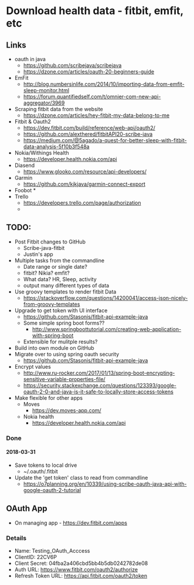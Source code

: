 # Download health data - fitbit, emfit, etc


## Links
* oauth in java
	* https://github.com/scribejava/scribejava
	* https://dzone.com/articles/oauth-20-beginners-guide
* EmFit
	* http://blog.numbersinlife.com/2014/10/importing-data-from-emfit-sleep-monitor.html
	* https://forum.quantifiedself.com/t/omnier-com-new-api-aggregator/3969
* Scraping fitbit data from the website
	* https://dzone.com/articles/hey-fitbit-my-data-belong-to-me
* Fitbit & Oauth2
	* https://dev.fitbit.com/build/reference/web-api/oauth2/
	* https://github.com/alexthered/fitbitAPI20-scribe-java
	* https://medium.com/@5agado/a-quest-for-better-sleep-with-fitbit-data-analysis-5f10b3f548a
* Nokia/Withings Health
	* https://developer.health.nokia.com/api
* Diasend
	* https://www.glooko.com/resource/api-developers/
* Garmin
	* https://github.com/kjkjava/garmin-connect-export
* Foobot
	* 
* Trello
	* https://developers.trello.com/page/authorization
	* 



## TODO:
* Post Fitbit changes to GitHub
	* Scribe-java-fitbit
	* Justin's app
* Multiple tasks from the commandline
	* Date range or single date?
	* fitbit? Nikia? emfit?
	* What data? HR, Sleep, activity
	* output many different types of data
* Use groovy templates to render fitbit Data
	* https://stackoverflow.com/questions/14200041/access-json-nicely-from-groovy-templates
* Upgrade to get token with UI interface
	* https://github.com/Stasonis/fitbit-api-example-java
	* Some simple spring boot forms??
		* http://www.springboottutorial.com/creating-web-application-with-spring-boot
	* Extensible for mulitple results? 
* Build into own module on GitHub
* Migrate over to using spring oauth security
	+ https://github.com/Stasonis/fitbit-api-example-java
* Encrypt values
	* http://www.ru-rocker.com/2017/01/13/spring-boot-encrypting-sensitive-variable-properties-file/
	* https://security.stackexchange.com/questions/123393/google-oauth-2-0-and-java-is-it-safe-to-locally-store-access-tokens
* Make flexible for other apps
	* Moves
		* https://dev.moves-app.com/
	* Nokia health
		* https://developer.health.nokia.com/api


### Done
#### 2018-03-31
* Save tokens to local drive
	* ~/.oauth/.fitbit
* Update the 'get token' class to read from commandline
	* https://o7planning.org/en/10339/using-scribe-oauth-java-api-with-google-oauth-2-tutorial

## OAuth App
* On managing app - https://dev.fitbit.com/apps

### Details
* Name: 				Testing_OAuth_Acccess
* ClientID:				22CV6P
* Client Secret: 		04fba2a406cbd5bb4b5db0242782de08
* Auth URL: 			https://www.fitbit.com/oauth2/authorize
* Refresh Token URL:	https://api.fitbit.com/oauth2/token




